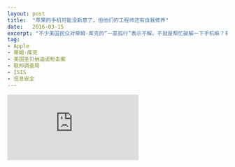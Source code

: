 ```yaml
---
layout: post
title:  "苹果的手机可能没新意了，但他们的工程师还有自我修养"
date:   2016-03-15
excerpt: "不少美国民众对蒂姆·库克的“一意孤行”表示不解。不就是帮忙破解一下手机嘛？有什么不行的？而且凶手是坏人啊！就开一个手机有什么大不了的？"
tag:
- Apple
- 蒂姆·库克
- 美国圣贝纳迪诺枪击案
- 联邦调查局
- ISIS
- 信息安全
---
```


<iframe id="article_iframe" src="https://zhuanlan.zhihu.com/p/20668923" frameborder="0" allowfullscreen onload="span();"></iframe>

<script>
function span() {
    document.getElementById("article_iframe").width=document.getElementsByClassName("block-left")[0].offsetWidth*0.8;
    document.getElementById("article_iframe").height=screen.height;
}
</script>